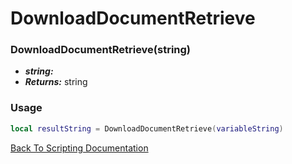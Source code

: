 # DownloadDocumentRetrieve

### DownloadDocumentRetrieve(string)
- ***string:*** 
- ***Returns:*** string

### Usage

```Lua
local resultString = DownloadDocumentRetrieve(variableString)
```


[Back To Scripting Documentation](../README.md)
